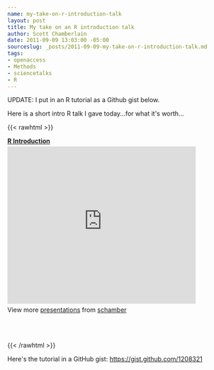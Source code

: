 ```yaml
---
name: my-take-on-r-introduction-talk
layout: post
title: My take on an R introduction talk
author: Scott Chamberlain
date: 2011-09-09 13:03:00 -05:00
sourceslug: _posts/2011-09-09-my-take-on-r-introduction-talk.md
tags:
- openaccess
- Methods
- sciencetalks
- R
---
```


UPDATE: I put in an R tutorial as a Github gist below.

Here is a short intro R talk I gave today...for what it's worth...

{{< rawhtml >}}
<div id="__ss_9195930" style="width: 425px;"><strong style="display: block; margin: 12px 0 4px;"><a href="http://www.slideshare.net/schamber/r-introduction" target="_blank" title="R Introduction">R Introduction</a></strong> <iframe frameborder="0" height="355" marginheight="0" marginwidth="0" scrolling="no" src="http://www.slideshare.net/slideshow/embed_code/9195930" width="425">

</iframe> <br /><div style="padding: 5px 0 12px;">View more <a href="http://www.slideshare.net/" target="_blank">presentations</a> from <a href="http://www.slideshare.net/schamber" target="_blank">schamber</a> <br /><br /><br /><br /></div></div>
{{< /rawhtml >}}

Here's the tutorial in a GitHub gist: <https://gist.github.com/1208321>

